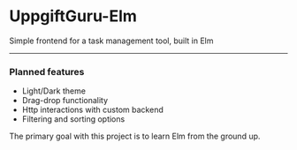 # UppgiftGuru-Elm
Simple frontend for a task management tool, built in Elm 

---

### Planned features
- Light/Dark theme
- Drag-drop functionality
- Http interactions with custom backend
- Filtering and sorting options

The primary goal with this project is to learn Elm from the ground up.
